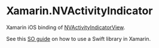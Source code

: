 # Xamarin.NVActivityIndicator
Xamarin iOS binding of [NVActivityIndicatorView](https://github.com/flaviup/NVActivityIndicatorView).

See this [SO guide](http://stackoverflow.com/documentation/xamarin.ios/6091/binding-swift-libraries#t=201704230156469231469) on how to use a Swift library in Xamarin.
